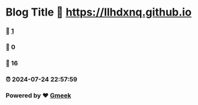# Blog Title :link: https://llhdxnq.github.io 
### :page_facing_up: [1](https://llhdxnq.github.io/tag.html) 
### :speech_balloon: 0 
### :hibiscus: 16 
### :alarm_clock: 2024-07-24 22:57:59 
### Powered by :heart: [Gmeek](https://github.com/Meekdai/Gmeek)
